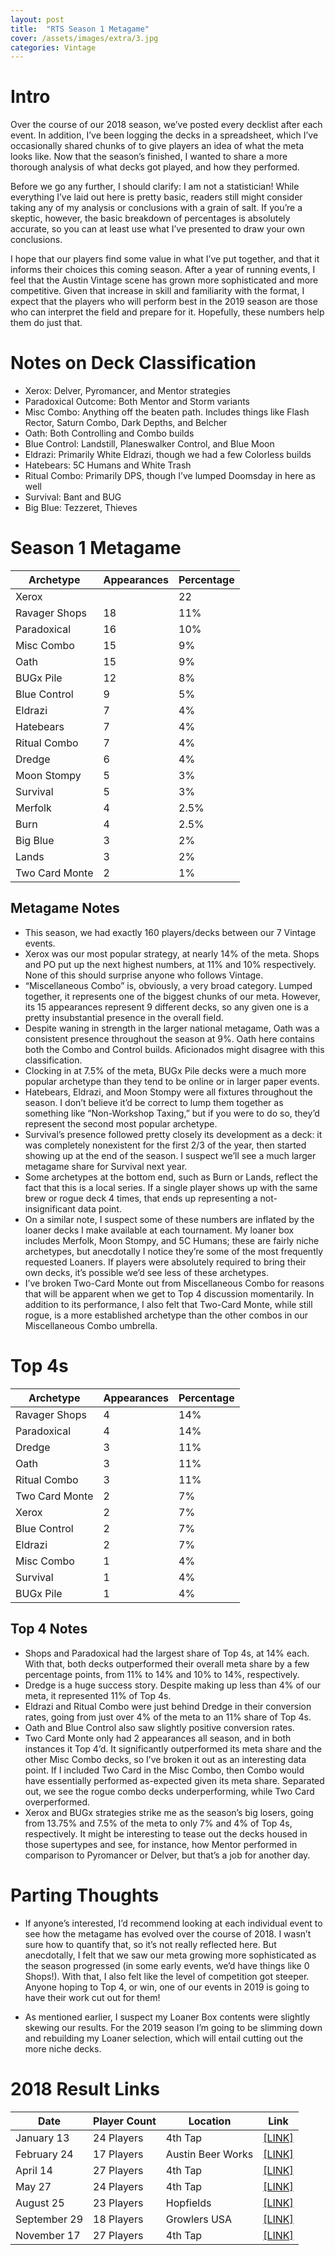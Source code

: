 ```yaml
---
layout: post
title:  "RTS Season 1 Metagame"
cover: /assets/images/extra/3.jpg
categories: Vintage
---
```



# Intro

Over the course of our 2018 season, we’ve posted every decklist after each event. In addition,
I’ve been logging the decks in a spreadsheet, which I’ve occasionally shared chunks of to give
players an idea of what the meta looks like. Now that the season’s finished, I wanted to share a
more thorough analysis of what decks got played, and how they performed.

Before we go any further, I should clarify: I am not a statistician! While everything I’ve laid
out here is pretty basic, readers still might consider taking any of my analysis or conclusions
with a grain of salt. If you’re a skeptic, however, the basic breakdown of percentages is
absolutely accurate, so you can at least use what I’ve presented to draw your own conclusions.

I hope that our players find some value in what I’ve put together, and that it informs their
choices this coming season. After a year of running events, I feel that the Austin Vintage scene
has grown more sophisticated and more competitive. Given that increase in skill and familiarity
with the format, I expect that the players who will perform best in the 2019 season are those who
can interpret the field and prepare for it. Hopefully, these numbers help them do just that.

# Notes on Deck Classification

* Xerox: Delver, Pyromancer, and Mentor strategies
* Paradoxical Outcome: Both  Mentor and Storm variants
* Misc Combo: Anything off the beaten path. Includes things like Flash Rector, Saturn Combo, Dark
Depths, and Belcher
* Oath: Both Controlling and Combo builds
* Blue Control: Landstill, Planeswalker Control, and Blue Moon
* Eldrazi: Primarily White Eldrazi, though we had a few Colorless builds
* Hatebears: 5C Humans and White Trash
* Ritual Combo: Primarily DPS, though I’ve lumped Doomsday in here as well
* Survival: Bant and BUG
* Big Blue: Tezzeret, Thieves

# Season 1 Metagame

| Archetype | Appearances | Percentage |
|-|-|-|
| Xerox | | 22 | 13% |
| Ravager Shops | 18 | 11% |
| Paradoxical | 16 | 10% |
| Misc Combo | 15 | 9% |
| Oath | 15 | 9% |
| BUGx Pile | 12 | 8% |
| Blue Control | 9 | 5% |
| Eldrazi | 7 | 4% |
| Hatebears | 7 | 4% |
| Ritual Combo | 7 | 4% |
| Dredge | 6 | 4% |
| Moon Stompy | 5 | 3% |
| Survival | 5 | 3% |
| Merfolk | 4 | 2.5% |
| Burn | 4 | 2.5% |
| Big Blue | 3 | 2% |
| Lands | 3 | 2% |
| Two Card Monte | 2 | 1% |


##  Metagame Notes

* This season, we had exactly 160 players/decks between our 7 Vintage events.
* Xerox was our most popular strategy, at nearly 14% of the meta. Shops and PO put up the next
highest numbers, at 11% and 10% respectively. None of this should surprise anyone who follows
Vintage.
* “Miscellaneous Combo” is, obviously, a very broad category. Lumped together, it represents
one of the biggest chunks of our meta. However, its 15 appearances represent 9 different decks, so
any given one is a pretty insubstantial presence in the overall field.
* Despite waning in strength in the larger national metagame, Oath was a consistent presence
throughout the season at 9%. Oath here contains both the Combo and Control builds. Aficionados
might disagree with this classification.
* Clocking in at 7.5% of the meta, BUGx Pile decks were a much more popular archetype than they
tend to be online or in larger paper events.
* Hatebears, Eldrazi, and Moon Stompy were all fixtures throughout the season. I don’t believe
it’d be correct to lump them together as something like “Non-Workshop Taxing,” but if you
were to do so, they’d represent the second most popular archetype.
* Survival’s presence followed pretty closely its development as a deck: it was completely
nonexistent for the first 2/3 of the year, then started showing up at the end of the season. I
suspect we’ll see a much larger metagame share for Survival next year.
* Some archetypes at the bottom end, such as Burn or Lands, reflect the fact that this is a local
series. If a single player shows up with the same brew or rogue deck 4 times, that ends up
representing a not-insignificant data point.
* On a similar note, I suspect some of these numbers are inflated by the loaner decks I make
available at each tournament. My loaner box includes Merfolk, Moon Stompy, and 5C Humans; these are
fairly niche archetypes, but anecdotally I notice they’re some of the most frequently requested
Loaners. If players were absolutely required to bring their own decks, it’s possible we’d see
less of these archetypes.
* I’ve broken Two-Card Monte out from Miscellaneous Combo for reasons that will be apparent when
we get to Top 4 discussion momentarily. In addition to its performance, I also felt that Two-Card
Monte, while still rogue, is a more established archetype than the other combos in our
Miscellaneous Combo umbrella.

# Top 4s

| Archetype | Appearances | Percentage |
|-|-|-|
| Ravager Shops | 4 | 14% |
| Paradoxical | 4 | 14% |
| Dredge | 3 | 11% |
| Oath | 3 | 11% |
| Ritual Combo | 3 | 11% |
| Two Card Monte | 2 | 7% |
| Xerox | 2 | 7% |
| Blue Control | 2 | 7% |
| Eldrazi | 2 | 7% |
| Misc Combo  | 1 | 4% |
| Survival | 1 | 4% |
| BUGx Pile | 1 | 4% |

##  Top 4 Notes

* Shops and Paradoxical had the largest share of Top 4s, at 14% each. With that, both decks
outperformed their overall meta share by a few percentage points, from 11% to 14% and 10% to 14%,
respectively.
* Dredge is a huge success story. Despite making up less than 4% of our meta, it represented 11% of
Top 4s.
* Eldrazi and Ritual Combo were just behind Dredge in their conversion rates, going from just over
4% of the meta to an 11% share of Top 4s.
* Oath and Blue Control also saw slightly positive conversion rates.
* Two Card Monte only had 2 appearances all season, and in both instances it Top 4’d. It
significantly outperformed its meta share and the other Misc Combo decks, so I’ve broken it out
as an interesting data point. If I included Two Card in the Misc Combo, then Combo would have
essentially performed as-expected given its meta share. Separated out, we see the rogue combo decks
underperforming, while Two Card overperformed.
* Xerox and BUGx strategies strike me as the season’s big losers, going from 13.75% and 7.5% of
the meta to only 7% and 4% of Top 4s, respectively. It might be interesting to tease out the decks
housed in those supertypes and see, for instance, how Mentor performed in comparison to Pyromancer
or Delver, but that’s a job for another day.

# Parting Thoughts

* If anyone’s interested, I’d recommend looking at each individual event to see how the
metagame has evolved over the course of 2018. I wasn’t sure how to quantify that, so it’s not
really reflected here. But anecdotally, I felt that we saw our meta growing more sophisticated as
the season progressed (in some early events, we’d have things like 0 Shops!). With that, I also
felt like the level of competition got steeper. Anyone hoping to Top 4, or win, one of our events
in 2019 is going to have their work cut out for them!
-	As mentioned earlier, I suspect my Loaner Box contents were slightly skewing our results.
For the 2019 season I’m going to be slimming down and rebuilding my Loaner selection, which will
entail cutting out the more niche decks.

# 2018 Result Links

| Date | Player Count | Location | Link |
|-|-|-|-|
| January 13 | 24 Players | 4th Tap | [[LINK]](/results/2018-01-13) |
| February 24 | 17 Players | Austin Beer Works| [[LINK]](/results/2018-02-24) |
| April 14 | 27 Players | 4th Tap| [[LINK]](/results/2018-04-14) |
| May 27 | 24 Players | 4th Tap| [[LINK]](/results/2018-05-27) |
| August 25 | 23 Players | Hopfields| [[LINK]](/results/2018-08-25) |
|September 29 | 18 Players | Growlers USA | [[LINK]](/results/2018-09-29) |
| November 17 | 27 Players | 4th Tap| [[LINK]](/results/2018-11-17) |
